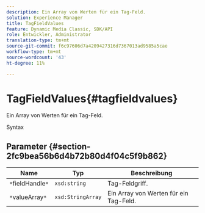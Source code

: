 ```yaml
---
description: Ein Array von Werten für ein Tag-Feld.
solution: Experience Manager
title: TagFieldValues
feature: Dynamic Media Classic, SDK/API
role: Entwickler, Administrator
translation-type: tm+mt
source-git-commit: f6c97606d7a4209427316d7367013ad9585a5cae
workflow-type: tm+mt
source-wordcount: '43'
ht-degree: 11%

---
```



# TagFieldValues{#tagfieldvalues}

Ein Array von Werten für ein Tag-Feld.

Syntax

## Parameter {#section-2fc9bea56b6d4b72b80d4f04c5f9b862}

| Name | Typ | Beschreibung |
|---|---|---|
| `*`fieldHandle`*` | `xsd:string` | Tag-Feldgriff. |
| `*`valueArray`*` | `xsd:StringArray` | Ein Array von Werten für ein Tag-Feld. |

